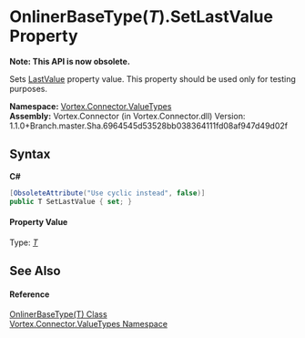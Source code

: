 # OnlinerBaseType(*T*).SetLastValue Property 
 

**Note: This API is now obsolete.**

Sets <a href="P_Vortex_Connector_ValueTypes_OnlinerBaseType_1_LastValue.md">LastValue</a> property value. This property should be used only for testing purposes.

**Namespace:**&nbsp;<a href="N_Vortex_Connector_ValueTypes.md">Vortex.Connector.ValueTypes</a><br />**Assembly:**&nbsp;Vortex.Connector (in Vortex.Connector.dll) Version: 1.1.0+Branch.master.Sha.6964545d53528bb038364111fd08af947d49d02f

## Syntax

**C#**<br />
``` C#
[ObsoleteAttribute("Use cyclic instead", false)]
public T SetLastValue { set; }
```


#### Property Value
Type: <a href="T_Vortex_Connector_ValueTypes_OnlinerBaseType_1.md">*T*</a>

## See Also


#### Reference
<a href="T_Vortex_Connector_ValueTypes_OnlinerBaseType_1.md">OnlinerBaseType(T) Class</a><br /><a href="N_Vortex_Connector_ValueTypes.md">Vortex.Connector.ValueTypes Namespace</a><br />